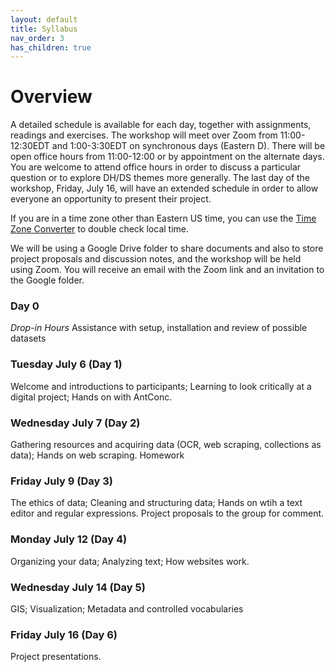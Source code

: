```yaml
---
layout: default
title: Syllabus
nav_order: 3
has_children: true
---
```

# Overview

A detailed schedule is available for each day, together with assignments, readings and exercises. The workshop will meet over Zoom from 11:00-12:30EDT  and 1:00-3:30EDT on synchronous days (Eastern D). There will be open office hours from 11:00-12:00 or by appointment on the alternate days. You are welcome to attend office hours in order to discuss a particular question or to explore DH/DS themes more generally. The last day of the workshop, Friday, July 16, will have an extended schedule in order to allow everyone an opportunity to present their project.

If you are in a time zone other than Eastern US time, you can use the [Time Zone Converter](https://www.timeanddate.com/worldclock/converter.html?iso=20210629T150000&p1=878) to double check local time.

We will be using a Google Drive folder to share documents and also to store project proposals and discussion notes, and the workshop will be held using Zoom. You will receive an email with the Zoom link and an invitation to the Google folder.

### Day 0

*Drop-in Hours* Assistance with setup, installation and review of possible datasets

### Tuesday July 6 (Day 1)

Welcome and introductions to participants; Learning to look critically at a digital project; Hands on with AntConc.

###  Wednesday July 7 (Day 2)

Gathering resources and acquiring data (OCR, web scraping, collections as data); Hands on web scraping. Homework

### Friday July 9 (Day 3)

The ethics of data; Cleaning and structuring data; Hands on wtih a text editor and regular expressions. Project proposals to the group for comment.

### Monday July 12 (Day 4)

Organizing your data; Analyzing text; How websites work.

### Wednesday July 14 (Day 5)

GIS; Visualization; Metadata and controlled vocabularies


### Friday July 16 (Day 6)

Project presentations.

<br/>

